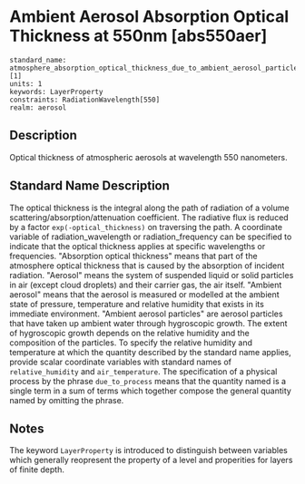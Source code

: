 # Ambient Aerosol Absorption Optical Thickness at 550nm [abs550aer]

```
standard_name: atmosphere_absorption_optical_thickness_due_to_ambient_aerosol_particles  [1]
units: 1
keywords: LayerProperty
constraints: RadiationWavelength[550]
realm: aerosol
```

## Description

Optical thickness of atmospheric aerosols at wavelength 550 nanometers.

## Standard Name Description

The optical thickness is the integral along the path of radiation of a volume scattering/absorption/attenuation coefficient. 
The radiative flux is reduced by a factor `exp(-optical_thickness)` on traversing the path. A coordinate variable of 
radiation_wavelength or radiation_frequency can be specified to indicate that the optical thickness applies at 
specific wavelengths or frequencies. "Absorption optical thickness" means that part of the atmosphere optical thickness 
that is caused by the absorption of incident radiation. "Aerosol" means the system of suspended liquid or solid particles in air 
(except cloud droplets) and their carrier gas, the air itself. "Ambient aerosol" means that the aerosol is measured or modelled 
at the ambient state of pressure, temperature and relative humidity that exists in its immediate environment. 
"Ambient aerosol particles" are aerosol particles that have taken up ambient water through hygroscopic growth. 
The extent of hygroscopic growth depends on the relative humidity and the composition of the particles. 
To specify the relative humidity and temperature at which the quantity described by the standard name applies, provide scalar 
coordinate variables with standard names of `relative_humidity` and `air_temperature`. The specification of a physical process 
by the phrase `due_to_process` means that the quantity named is a single term in a sum of terms which together compose the 
general quantity named by omitting the phrase.

## Notes

The keyword `LayerProperty` is introduced to distinguish between variables which generally reopresent the property of a level and 
properities for layers of finite depth. 
